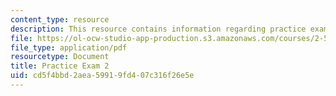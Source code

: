 ```yaml
---
content_type: resource
description: This resource contains information regarding practice exam 2.
file: https://ol-ocw-studio-app-production.s3.amazonaws.com/courses/2-57-nano-to-macro-transport-processes-spring-2012/cd5f4bbd2aea59919fd407c316f26e5e_MIT2_57S12_ex_2_practice.pdf
file_type: application/pdf
resourcetype: Document
title: Practice Exam 2
uid: cd5f4bbd-2aea-5991-9fd4-07c316f26e5e
---
```

